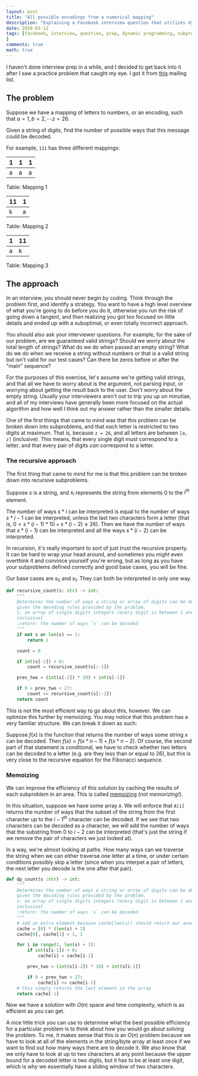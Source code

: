 ```yaml
---
layout: post
title: "All possible encodings from a numerical mapping"
description: "Explaining a Facebook interview question that utilizes dynamic programming"
date: 2018-03-12
tags: [facebook, interview, question, prep, dynamic programming, subproblems, recursion
]
comments: true
math: true
---
```


I haven't done interview prep in a while, and I decided to get back into it
after I saw a practice problem that caught my eye. I got it from
[this](dailycodingproblem.com) mailing list.

## The problem

Suppose we have a mapping of letters to numbers, or an encoding, such that
$a = 1, b = 2, \cdots z = 26$.

Given a string of digits, find the number of possible ways that this message
could be decoded.

For example, `111` has three different mappings:

| 1   | 1   | 1   |
| --- | --- | --- |
| a   | a   | a   |

Table: Mapping 1

| 11  | 1   |
| --- | --- |
| k   | a   |

Table: Mapping 2

| 1   | 11  |
| --- | --- |
| a   | k   |

Table: Mapping 3

## The approach

In an interview, you should never begin by coding. Think through the problem
first, and identify a strategy. You want to have a high level overview of what
you're going to do before you do it, otherwise you run the risk of going down
a tangent, and then realizing you got too focused on little details and
ended up with a suboptimal, or even totally incorrect approach.

You should also ask your interviewer questions. For example, for the sake of
our problem, are we guaranteed valid strings? Should we worry about the total
length of strings? What do we do when passed an empty string? What do we do
when we receive a string without numbers or that is a valid string but isn't
valid for our test cases? Can there be zeros before or after the "main"
sequence?

For the purposes of this exercise, let's assume we're getting valid strings,
and that all we have to worry about is the argument, not parsing input, or
worrying about getting the result back to the user. Don't worry about the empty
string. Usually your interviewers
aren't out to trip you up on minutiae, and all of my interviews have generally
been more focused on the actual algorithm and how well I think out my answer
rather than the smaller details.

One of the first things that came to mind was that this problem can be broken
down into subproblems, and that each letter is restricted to two digits at
maximum. That is, because `z = 26`, and all letters are between `[a, z]`
(inclusive). This means, that every single digit must correspond to a letter,
and that every pair of digits _can_ correspond to a letter.

### The recursive approach

The first thing that came to mind for me is that this problem can be broken down
into recursive subproblems.

Suppose $s$ is a string, and $s_i$ represents the string from elements
0 to the $i^{th}$ element.

The number of ways $s * i$ can be interpreted is equal to the number of ways
$s * {i - 1}$ can be interpreted, unless the last two characters form a letter
(that is, $0 < s * (i - 1) * 10 + s * (i - 2) \leq 26$). Then we have the number
of ways that $s*(i - 1)$ can be interpreted and all the ways $s * (i - 2)$
can be interpreted.

In recursion, it's really important to sort of just trust the recursive property.
It can be hard to wrap your head around, and sometimes you might even overthink
it and convince yourself you're wrong, but as long as you have your subproblems
defined correctly and good base cases, you will be fine.

Our base cases are $s_0$ and $s_1$. They can both be interpreted in only
one way.

```python
def recursive_count(s: str) -> int:
    """
    Determines the number of ways a string or array of digits can be decoded
    given the decoding rules provided by the problem.
    s: an array of single digits integers (every digit is between 1 and 26,
    inclusive)
    :return: the number of ways `s` can be decoded
    """
    if not s or len(s) == 1:
        return 1

    count = 0

    if int(s[-1]) > 0:
        count = recursive_count(s[:-1])

    prev_two = (int(s[-2]) * 10) + int(s[-1])

    if 0 < prev_two < 27:
        count += recursive_count(s[:-2])
    return count
```

This is not the most efficient way to go about this, however. We can optimize
this further by memoizing. You may notice that this problem has a very
familiar structure. We can break it down as such:

Suppose $f(x)$ is the function that returns the number of ways some string
$x$ can be decoded. Then $f(x) = f(x*{n - 1}) + f(x*{n - 2})$. Of course,
the second part of that statement is conditional, we have to check whether two
letters can be decoded to a letter (e.g. are they less than or equal to 26),
but this is very close to the recursive equation for the Fibonacci sequence.

### Memoizing

We can improve the efficiency of this solution by caching the results of each
subproblem in an area. This is called
[memoizing](https://en.wikipedia.org/wiki/Memoization) (_not memorizing!_).

In this situation, suppose we have some array `A`. We will enforce that `A[i]`
returns the number of ways that the subset of the string from the first
character up to the $i - 1^{th}$ character can be decoded. If we see that
two characters can be decoded as a character, we will add the number of ways
that the substring from $0$ to $i - 2$ can be interpreted (that's just
the string if we remove the pair of characters we just looked at).

In a way, we're almost looking at paths. How many ways can we traverse the
string when we can either traverse one letter at a time, or under certain
conditions possibly skip a letter (since when you interpet a pair of letters,
the next letter you decode is the one after that pair).

```python
def dp_count(s :str) -> int:
    """
    Determines the number of ways a string or array of digits can be decoded
    given the decoding rules provided by the problem.
    s: an array of single digits integers (every digit is between 1 and 26,
    inclusive)
    :return: the number of ways `s` can be decoded
    """
    # add an extra element because cache[len(s)] should return our answer
    cache = [0] * (len(s) + 1)
    cache[0], cache[1] = 1, 1

    for i in range(2, len(s) + 1):
        if int(s[i-1]) > 0:
            cache[i] = cache[i-1]

        prev_two = (int(s[i-2]) * 10) + int(s[i-1])

        if 0 < prev_two < 27:
            cache[i] += cache[i-2]
    # this simply returns the last element in the array
    return cache[-1]
```

Now we have a solution with $O(n)$ space and time complexity, which is as
efficient as you can get.

A nice little trick you can use to determine what the best possible efficiency
for a particular problem is to think about how you would go about solving the
problem. To me, it makes sense that this is an $O(n)$ problem because we
have to look at all of the elements in the string/byte array at least once if
we want to find out how many ways there are to decode it. We also know that
we only have to look at up to two characters at any point because the upper
bound for a decoded letter is two digits, but it has to be at least one digit,
which is why we essentially have a sliding window of two characters.
